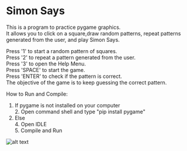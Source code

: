 # Simon Says 

This is a program to practice pygame graphics. <br />
It allows you to click on a square,draw random patterns, repeat patterns generated from the user, and play Simon Says.

Press '1' to start a random pattern of squares. <br />
Press '2' to repeat a pattern generated from the user.<br />
Press '3' to open the Help Menu.<br />
Press 'SPACE' to start the game.<br />
Press 'ENTER' to check if the pattern is correct.<br />
The objective of the game is to keep guessing the correct pattern.<br />


How to Run and Compile: <br />
  1. If pygame is not installed on your computer  <br />
      2. Open command shell and type "pip install pygame"  <br />
  3. Else  <br />
      4. Open IDLE  <br />
      5. Compile and Run  <br />

![alt text](https://github.com/rputman0/SimonSays/edit/master/simonSays.png "Simon Says")

